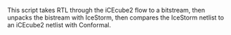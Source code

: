 This script takes RTL through the iCEcube2 flow to a bitstream, then unpacks the bistream with IceStorm, then compares the IceStorm netlist to an iCEcube2 netlist with Conformal.
